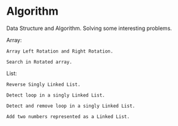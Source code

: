 # Algorithm
Data Structure and Algorithm. Solving some interesting problems.

Array:

    Array Left Rotation and Right Rotation.
    
    Search in Rotated array.

List:

    Reverse Singly Linked List.
   
    Detect loop in a singly Linked List.
   
    Detect and remove loop in a singly Linked List.
   
    Add two numbers represented as a Linked List.
